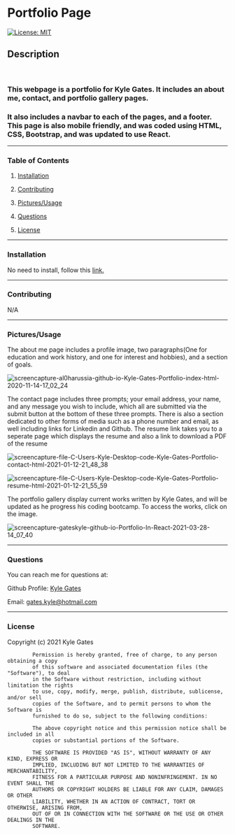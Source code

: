 # Portfolio Page


[![License: MIT](https://img.shields.io/badge/License-MIT-yellow.svg)](https://opensource.org/licenses/MIT)


## Description
</br>

### This webpage is a portfolio for Kyle Gates. It includes an about me, contact, and portfolio gallery pages.
### It also includes a navbar to each of the pages, and a footer. This page is also mobile friendly, and was coded using HTML, CSS, Bootstrap, and was updated to use React.
____________________________________________

### Table of Contents

1. [Installation](#installation)

2. [Contributing](#contributing)

3. [Pictures/Usage](#pictures/usage)

4. [Questions](#questions)

5. [License](#license)

____________________________________________

### Installation
 
No need to install, follow this <a href="https://gateskyle.github.io/Portfolio-In-React/#/">link.</a> <br>
 
____________________________________________
 
### Contributing
 
N/A <br>

____________________________________________
 
### Pictures/Usage
 
The about me page includes a profile image, two paragraphs(One for education and work history, and one for interest and hobbies), and a section of goals.

![screencapture-al0harussia-github-io-Kyle-Gates-Portfolio-index-html-2020-11-14-17_02_24](https://user-images.githubusercontent.com/70537665/99160518-088b4d00-269d-11eb-80c4-16f4860573a5.png) </br>

The contact page includes three prompts; your email address, your name, and any message you wish to include, which all are submitted via the submit button at the bottom of these three prompts. There is also a section dedicated to other forms of media such as a phone number and email, as well including links for Linkedin and Github. The resume link takes you to a seperate page which displays the resume and also a link to download a PDF of the resume

![screencapture-file-C-Users-Kyle-Desktop-code-Kyle-Gates-Portfolio-contact-html-2021-01-12-21_48_38](https://user-images.githubusercontent.com/70537665/104412079-75e21f80-5520-11eb-96ea-0b3a3f3e5a36.png)

![screencapture-file-C-Users-Kyle-Desktop-code-Kyle-Gates-Portfolio-resume-html-2021-01-12-21_55_59](https://user-images.githubusercontent.com/70537665/104412385-fef95680-5520-11eb-8f65-0009546c9dc0.png) </br>

The portfolio gallery display current works written by Kyle Gates, and will be updated as he progress his coding bootcamp. To access the works, click on the image.

![screencapture-gateskyle-github-io-Portfolio-In-React-2021-03-28-14_07_40](https://user-images.githubusercontent.com/70537665/112768075-046a2700-8fcf-11eb-86dc-9ae6960e2f9f.png) </br>

____________________________________________
 
### Questions

You can reach me for questions at:
 
Github Profile: <a href="Link">Kyle Gates</a>

Email: gates.kyle@hotmail.com
____________________________________________
 
### License
 
Copyright (c) 2021 Kyle Gates
        
            Permission is hereby granted, free of charge, to any person obtaining a copy
            of this software and associated documentation files (the "Software"), to deal
            in the Software without restriction, including without limitation the rights
            to use, copy, modify, merge, publish, distribute, sublicense, and/or sell
            copies of the Software, and to permit persons to whom the Software is
            furnished to do so, subject to the following conditions:
        
            The above copyright notice and this permission notice shall be included in all
            copies or substantial portions of the Software.
        
            THE SOFTWARE IS PROVIDED "AS IS", WITHOUT WARRANTY OF ANY KIND, EXPRESS OR
            IMPLIED, INCLUDING BUT NOT LIMITED TO THE WARRANTIES OF MERCHANTABILITY,
            FITNESS FOR A PARTICULAR PURPOSE AND NONINFRINGEMENT. IN NO EVENT SHALL THE
            AUTHORS OR COPYRIGHT HOLDERS BE LIABLE FOR ANY CLAIM, DAMAGES OR OTHER
            LIABILITY, WHETHER IN AN ACTION OF CONTRACT, TORT OR OTHERWISE, ARISING FROM,
            OUT OF OR IN CONNECTION WITH THE SOFTWARE OR THE USE OR OTHER DEALINGS IN THE
            SOFTWARE.